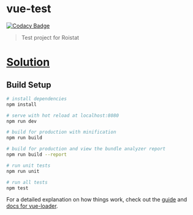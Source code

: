 # vue-test
[![Codacy Badge](https://app.codacy.com/project/badge/Grade/d60256c2a93d402badcc74318b3254de)](https://app.codacy.com/gh/michaellux/vue-test/dashboard?utm_source=gh&utm_medium=referral&utm_content=&utm_campaign=Badge_grade)
> Test project for Roistat

# [Solution](https://roistat-michaellux-test-project.surge.sh/)

## Build Setup

``` bash
# install dependencies
npm install

# serve with hot reload at localhost:8080
npm run dev

# build for production with minification
npm run build

# build for production and view the bundle analyzer report
npm run build --report

# run unit tests
npm run unit

# run all tests
npm test
```

For a detailed explanation on how things work, check out the [guide](http://vuejs-templates.github.io/webpack/) and [docs for vue-loader](http://vuejs.github.io/vue-loader).
